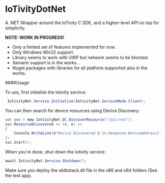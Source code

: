 # IoTivityDotNet

A .NET Wrapper around the IoTivity C SDK, and a higher-level API on top for simplicity.

**NOTE: WORK IN PROGRESS!**
- Only a limited set of features implemented for now.
- Only Windows Win32 support.
- Library seems to work with UWP but network seems to be blocked.
- Xamarin support is in the works...
- Nuget packages with libraries for all platform supported also in the works.

####Usage

To use, first initialize the Iotivity service:

```csharp
 IotivityNet.Service.Initialize(IotivityNet.ServiceMode.Client);
```

You can then search for device resources using Device Discovery:

```csharp
var svc = new IotivityNet.OC.DiscoverResource("/oic/res");
svc.ResourceDiscovered += (s, e) =>
{
    Console.WriteLine($"Device Discovered @ {e.Response.DeviceAddress}");
};
svc.Start();
```

When you're done, shut down the Iotivity service:

```csharp
await IotivityNet.Service.Shutdown();
```

Make sure you deploy the obtbstack.dll file in the x86 and x64 folders (See the test app).
